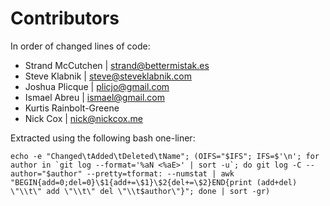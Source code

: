 # Contributors

In order of changed lines of code:

* Strand McCutchen       | [<strand@bettermistak.es>](mailto:strand@bettermistak.es)
* Steve Klabnik          | [<steve@steveklabnik.com>](mailto:steve@steveklabnik.com)
* Joshua Plicque         | [<plicjo@gmail.com>](mailto:plicjo@gmail.com)
* Ismael Abreu           | [<ismael@gmail.com>](mailto:ismael@gmail.com)
* Kurtis Rainbolt-Greene
* Nick Cox               | [<nick@nickcox.me>](mailto:nick@nickcox.me)

Extracted using the following bash one-liner:
```
echo -e "Changed\tAdded\tDeleted\tName"; (OIFS="$IFS"; IFS=$'\n'; for author in `git log --format='%aN <%aE>' | sort -u`; do git log -C --author="$author" --pretty=tformat: --numstat | awk "BEGIN{add=0;del=0}\$1{add+=\$1}\$2{del+=\$2}END{print (add+del) \"\\t\" add \"\\t\" del \"\\t$author\"}"; done | sort -gr)
```


